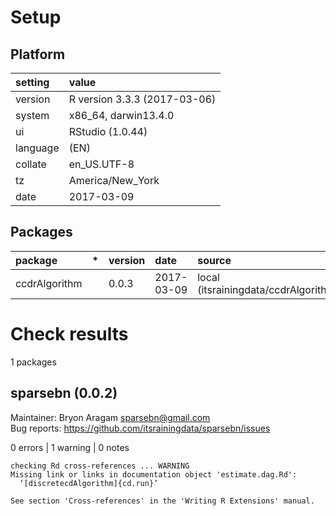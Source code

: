 # Setup

## Platform

|setting  |value                        |
|:--------|:----------------------------|
|version  |R version 3.3.3 (2017-03-06) |
|system   |x86_64, darwin13.4.0         |
|ui       |RStudio (1.0.44)             |
|language |(EN)                         |
|collate  |en_US.UTF-8                  |
|tz       |America/New_York             |
|date     |2017-03-09                   |

## Packages

|package       |*  |version |date       |source                                  |
|:-------------|:--|:-------|:----------|:---------------------------------------|
|ccdrAlgorithm |   |0.0.3   |2017-03-09 |local (itsrainingdata/ccdrAlgorithm@NA) |

# Check results
1 packages

## sparsebn (0.0.2)
Maintainer: Bryon Aragam <sparsebn@gmail.com>  
Bug reports: https://github.com/itsrainingdata/sparsebn/issues

0 errors | 1 warning  | 0 notes

```
checking Rd cross-references ... WARNING
Missing link or links in documentation object 'estimate.dag.Rd':
  ‘[discretecdAlgorithm]{cd.run}’

See section 'Cross-references' in the 'Writing R Extensions' manual.

```

